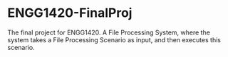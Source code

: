 # ENGG1420-FinalProj
The final project for ENGG1420. A File Processing System, where the system takes a File Processing Scenario as input, and then executes this scenario.

